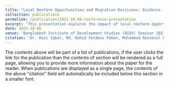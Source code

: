 ```yaml
---
title: "Local Nonfarm Opportunities and Migration Decisions: Evidence from Bangladesh"
collection: publications
permalink: /publication/2021-10-06-conference-presentation
excerpt: 'This presentation explores the impact of local nonfarm opportunities on migration decisions in Bangladesh.'
date: 2021-10-06
venue: 'Bangladesh Institute of Development Studies (BIDS) Seminar 2021-2022'
citation: 'Dr. Kazi Iqbal, Md. Nahid Ferdous Pabon, Mohammad Rezoanul Hoque, Nahian Azad Shashi. (2021). "Local Nonfarm Opportunities and Migration Decisions: Evidence from Bangladesh." Presented at the Bangladesh Institute of Development Studies (BIDS) Seminar 2021-2022.'
---
```


The contents above will be part of a list of publications, if the user clicks the link for the publication than the contents of section will be rendered as a full page, allowing you to provide more information about the paper for the reader. When publications are displayed as a single page, the contents of the above "citation" field will automatically be included below this section in a smaller font.
